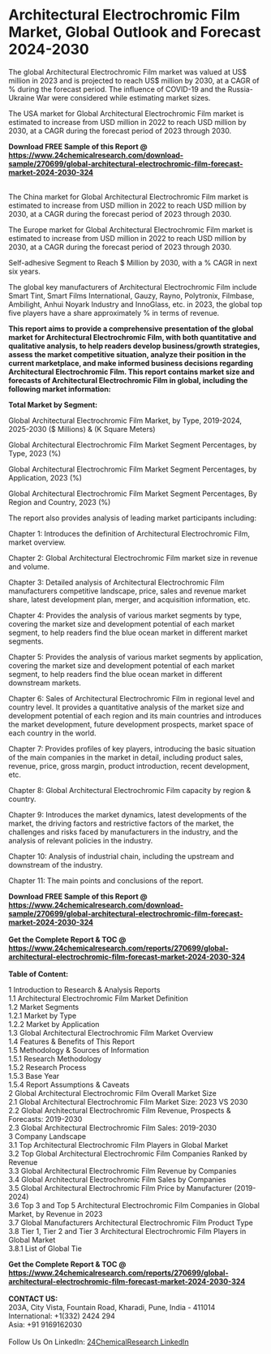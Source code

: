 <h1>Architectural Electrochromic Film Market, Global Outlook and Forecast 2024-2030</h1><p>The global Architectural Electrochromic Film market was valued at US$ million in 2023 and is projected to reach US$ million by 2030, at a CAGR of % during the forecast period. The influence of COVID-19 and the Russia-Ukraine War were considered while estimating market sizes.
</p><p>The USA market for Global Architectural Electrochromic Film market is estimated to increase from USD million in 2022 to reach USD million by 2030, at a CAGR during the forecast period of 2023 through 2030.</p><p>
</p><div><b>Download FREE Sample of this Report @ 
            <a href="https://www.24chemicalresearch.com/download-sample/270699/global-architectural-electrochromic-film-forecast-market-2024-2030-324">
            https://www.24chemicalresearch.com/download-sample/270699/global-architectural-electrochromic-film-forecast-market-2024-2030-324</a></b></div><br><p>The China market for Global Architectural Electrochromic Film market is estimated to increase from USD million in 2022 to reach USD million by 2030, at a CAGR during the forecast period of 2023 through 2030.</p><p>
</p><p>The Europe market for Global Architectural Electrochromic Film market is estimated to increase from USD million in 2022 to reach USD million by 2030, at a CAGR during the forecast period of 2023 through 2030.</p><p>
Self-adhesive Segment to Reach $ Million by 2030, with a % CAGR in next six years.</p><p>
The global key manufacturers of Architectural Electrochromic Film include Smart Tint, Smart Films International, Gauzy, Rayno, Polytronix, Filmbase, Ambilight, Anhui Noyark Industry and InnoGlass, etc. in 2023, the global top five players have a share approximately % in terms of revenue.</p><p>
<strong>This report aims to provide a comprehensive presentation of the global market for Architectural Electrochromic Film, with both quantitative and qualitative analysis, to help readers develop business/growth strategies, assess the market competitive situation, analyze their position in the current marketplace, and make informed business decisions regarding Architectural Electrochromic Film. This report contains market size and forecasts of Architectural Electrochromic Film in global, including the following market information:</strong></p><p>
</p><p>
<strong>Total Market by Segment:</strong></p><p>
Global Architectural Electrochromic Film Market, by Type, 2019-2024, 2025-2030 ($ Millions) &amp; (K Square Meters)</p><p>
Global Architectural Electrochromic Film Market Segment Percentages, by Type, 2023 (%)</p><p>
</p><p>
Global Architectural Electrochromic Film Market Segment Percentages, by Application, 2023 (%)</p><p>
</p><p>
Global Architectural Electrochromic Film Market Segment Percentages, By Region and Country, 2023 (%)</p><p>
</p><p>
The report also provides analysis of leading market participants including:</p><p>
</p><p>
</p><p>
Chapter 1: Introduces the definition of Architectural Electrochromic Film, market overview.</p><p>
Chapter 2: Global Architectural Electrochromic Film market size in revenue and volume.</p><p>
Chapter 3: Detailed analysis of Architectural Electrochromic Film manufacturers competitive landscape, price, sales and revenue market share, latest development plan, merger, and acquisition information, etc.</p><p>
Chapter 4: Provides the analysis of various market segments by type, covering the market size and development potential of each market segment, to help readers find the blue ocean market in different market segments.</p><p>
Chapter 5: Provides the analysis of various market segments by application, covering the market size and development potential of each market segment, to help readers find the blue ocean market in different downstream markets.</p><p>
Chapter 6: Sales of Architectural Electrochromic Film in regional level and country level. It provides a quantitative analysis of the market size and development potential of each region and its main countries and introduces the market development, future development prospects, market space of each country in the world.</p><p>
Chapter 7: Provides profiles of key players, introducing the basic situation of the main companies in the market in detail, including product sales, revenue, price, gross margin, product introduction, recent development, etc.</p><p>
Chapter 8: Global Architectural Electrochromic Film capacity by region &amp; country.</p><p>
Chapter 9: Introduces the market dynamics, latest developments of the market, the driving factors and restrictive factors of the market, the challenges and risks faced by manufacturers in the industry, and the analysis of relevant policies in the industry.</p><p>
Chapter 10: Analysis of industrial chain, including the upstream and downstream of the industry.</p><p>
Chapter 11: The main points and conclusions of the report.</p><div><b>Download FREE Sample of this Report @ 
            <a href="https://www.24chemicalresearch.com/download-sample/270699/global-architectural-electrochromic-film-forecast-market-2024-2030-324">
            https://www.24chemicalresearch.com/download-sample/270699/global-architectural-electrochromic-film-forecast-market-2024-2030-324</a></b></div><br><div><b>Get the Complete Report & TOC @ 
            <a href="https://www.24chemicalresearch.com/reports/270699/global-architectural-electrochromic-film-forecast-market-2024-2030-324">
            https://www.24chemicalresearch.com/reports/270699/global-architectural-electrochromic-film-forecast-market-2024-2030-324</a></b></div><br>
            <b>Table of Content:</b><p>1 Introduction to Research & Analysis Reports<br />
    1.1 Architectural Electrochromic Film Market Definition<br />
    1.2 Market Segments<br />
        1.2.1 Market by Type<br />
        1.2.2 Market by Application<br />
    1.3 Global Architectural Electrochromic Film Market Overview<br />
    1.4 Features & Benefits of This Report<br />
    1.5 Methodology & Sources of Information<br />
        1.5.1 Research Methodology<br />
        1.5.2 Research Process<br />
        1.5.3 Base Year<br />
        1.5.4 Report Assumptions & Caveats<br />
2 Global Architectural Electrochromic Film Overall Market Size<br />
    2.1 Global Architectural Electrochromic Film Market Size: 2023 VS 2030<br />
    2.2 Global Architectural Electrochromic Film Revenue, Prospects & Forecasts: 2019-2030<br />
    2.3 Global Architectural Electrochromic Film Sales: 2019-2030<br />
3 Company Landscape<br />
    3.1 Top Architectural Electrochromic Film Players in Global Market<br />
    3.2 Top Global Architectural Electrochromic Film Companies Ranked by Revenue<br />
    3.3 Global Architectural Electrochromic Film Revenue by Companies<br />
    3.4 Global Architectural Electrochromic Film Sales by Companies<br />
    3.5 Global Architectural Electrochromic Film Price by Manufacturer (2019-2024)<br />
    3.6 Top 3 and Top 5 Architectural Electrochromic Film Companies in Global Market, by Revenue in 2023<br />
    3.7 Global Manufacturers Architectural Electrochromic Film Product Type<br />
    3.8 Tier 1, Tier 2 and Tier 3 Architectural Electrochromic Film Players in Global Market<br />
        3.8.1 List of Global Tie</p><div><b>Get the Complete Report & TOC @ 
            <a href="https://www.24chemicalresearch.com/reports/270699/global-architectural-electrochromic-film-forecast-market-2024-2030-324">
            https://www.24chemicalresearch.com/reports/270699/global-architectural-electrochromic-film-forecast-market-2024-2030-324</a></b></div><br><b>CONTACT US:</b><br>
            203A, City Vista, Fountain Road, Kharadi, Pune, India - 411014<br>
            International: +1(332) 2424 294<br>
            Asia: +91 9169162030 <br><br>
            Follow Us On LinkedIn: <a href="https://www.linkedin.com/company/24chemicalresearch/">24ChemicalResearch LinkedIn</a>